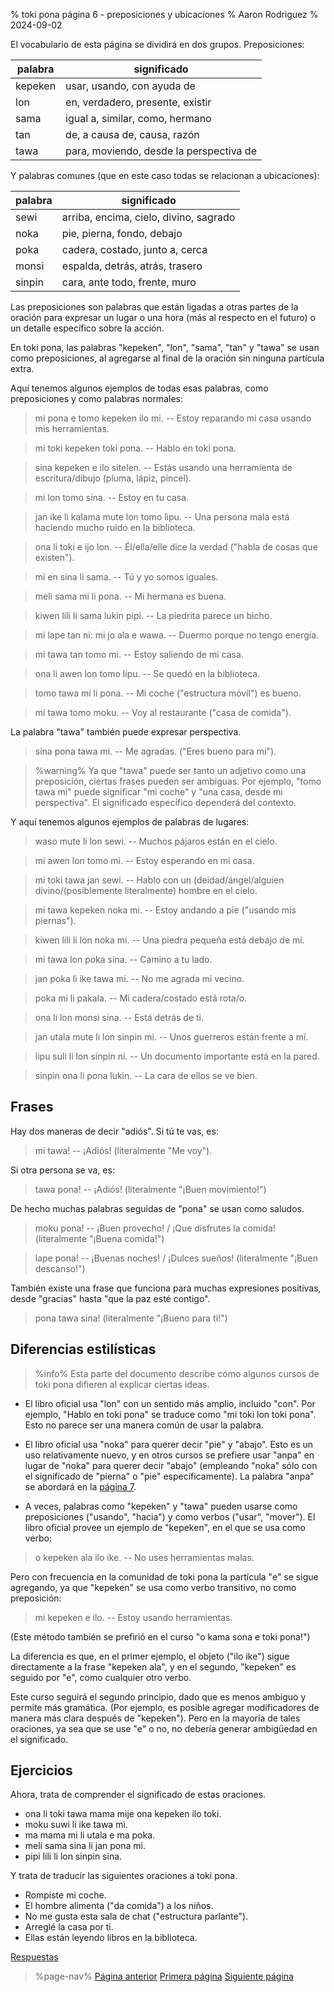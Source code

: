 % toki pona página 6 - preposiciones y ubicaciones
% Aaron Rodriguez
% 2024-09-02

El vocabulario de esta página se dividirá en dos grupos. Preposiciones:

| palabra   | significado                               |
|-----------|-------------------------------------------|
| kepeken   | usar, usando,  con ayuda de               |
| lon       | en, verdadero, presente, existir          |
| sama      | igual a,  similar, como, hermano          |
| tan       | de, a causa de, causa, razón              |
| tawa      | para, moviendo, desde la perspectiva de   |

Y palabras comunes (que en este caso todas se relacionan a ubicaciones):

| palabra   | significado                               |
|-----------|-------------------------------------------|
| sewi      | arriba, encima, cielo, divino, sagrado    |
| noka      | pie, pierna, fondo, debajo                |
| poka      | cadera, costado, junto a, cerca           |
| monsi     | espalda, detrás, atrás, trasero           |
| sinpin    | cara, ante todo, frente, muro             |

Las preposiciones son palabras que están ligadas a otras partes de la oración
para expresar un lugar o una hora (más al respecto en el futuro) o un detalle específico
sobre la acción.

En toki pona, las palabras "kepeken", "lon", "sama", "tan" y "tawa" se usan como
preposiciones, al agregarse al final de la oración sin ninguna partícula
extra.

Aquí tenemos algunos ejemplos de todas esas palabras, como preposiciones y como
palabras normales:

> mi pona e tomo kepeken ilo mi. -- Estoy reparando mi casa usando mis herramientas.

> mi toki kepeken toki pona. -- Hablo en toki pona.

> sina kepeken e ilo sitelen. -- Estás usando una herramienta de escritura/dibujo (pluma,
> lápiz, pincel).

> mi lon tomo sina. -- Estoy en tu casa.

> jan ike li kalama mute lon tomo lipu. -- Una persona mala está haciendo mucho ruido
> en la biblioteca.

> ona li toki e ijo lon. -- Él/ella/elle dice la verdad ("habla de cosas que
> existen").

> mi en sina li sama. -- Tú y yo somos iguales.

> meli sama mi li pona. -- Mi hermana es buena.

> kiwen lili li sama lukin pipi. -- La piedrita parece un bicho.

> mi lape tan ni: mi jo ala e wawa. -- Duermo porque no tengo energía.

> mi tawa tan tomo mi. -- Estoy saliendo de mi casa.

> ona li awen lon tomo lipu. -- Se quedó en la biblioteca.

> tomo tawa mi li pona. -- Mi coche ("estructura móvil") es bueno.

> mi tawa tomo moku. -- Voy al restaurante ("casa de comida").

La palabra "tawa" también puede expresar perspectiva.

> sina pona tawa mi. -- Me agradas. ("Eres bueno para mí").

> %warning%
> Ya que "tawa" puede ser tanto un adjetivo como una preposición, ciertas frases pueden
> ser ambiguas. Por ejemplo, "tomo tawa mi" puede significar "mi coche" y "una casa,
> desde mi perspectiva". El significado específico dependerá del contexto.

Y aquí tenemos algunos ejemplos de palabras de lugares:

> waso mute li lon sewi. -- Muchos pájaros están en el cielo.

> mi awen lon tomo mi. -- Estoy esperando en mi casa.

> mi toki tawa jan sewi. -- Hablo con un (deidad/ángel/alguien divino/(posiblemente
> literalmente) hombre en el cielo.

> mi tawa kepeken noka mi. -- Estoy andando a pie ("usando mis piernas").

> kiwen lili li lon noka mi. -- Una piedra pequeña está debajo de mí.

> mi tawa lon poka sina. -- Camino a tu lado.

> jan poka li ike tawa mi. -- No me agrada mi vecino.

> poka mi li pakala. -- Mi cadera/costado está rota/o.

> ona li lon monsi sina. -- Está detrás de ti.

> jan utala mute li lon sinpin mi. -- Unos guerreros están frente a mí.

> lipu suli li lon sinpin ni. -- Un documento importante está en la pared.

> sinpin ona li pona lukin. -- La cara de ellos se ve bien.

## Frases

Hay dos maneras de decir "adiós". Si tú te vas, es:

> mi tawa! -- ¡Adiós! (literalmente "Me voy").

Si otra persona se va, es:
 
> tawa pona! -- ¡Adiós! (literalmente "¡Buen movimiento!")

De hecho muchas palabras seguidas de "pona" se usan como saludos.

> moku pona! -- ¡Buen provecho! / ¡Que disfrutes la comida! (literalmente "¡Buena comida!")

> lape pona! -- ¡Buenas noches! / ¡Dulces sueños! (literalmente "¡Buen descanso!")

También existe una frase que funciona para muchas expresiones positivas, desde "gracias" hasta "que la paz esté contigo".

> pona tawa sina! (literalmente "¡Bueno para ti!")

## Diferencias estilísticas

> %info%
> Esta parte del documento describe cómo algunos cursos de toki pona difieren al
> explicar ciertas ideas.

* El libro oficial usa "lon" con un sentido más amplio, incluido "con". Por
ejemplo, "Hablo en toki pona" se traduce como "mi toki lon toki pona". Esto
no parece ser una manera común de usar la palabra.

* El libro oficial usa "noka" para querer decir "pie" y "abajo". Esto es 
un uso relativamente nuevo, y en otros cursos se prefiere usar "anpa" en lugar de "noka" para
querer decir "abajo" (empleando "noka" sólo con el significado de "pierna" o "pie" específicamente). La palabra
"anpa" se abordará en la [página 7](es/7).

* A veces, palabras como "kepeken" y "tawa" pueden usarse como preposiciones
("usando", "hacia") y como verbos ("usar", "mover"). El libro oficial
provee un ejemplo de "kepeken", en el que se usa como verbo:

> o kepeken ala ilo ike. -- No uses herramientas malas.

Pero con frecuencia en la comunidad de toki pona la partícula "e" se sigue agregando, ya que
"kepeken" se usa como verbo transitivo, no como preposición:

> mi kepeken e ilo. -- Estoy usando herramientas.

(Este método también se prefirió en el curso "o kama sona e toki pona!")

La diferencia es que, en el primer ejemplo, el objeto ("ilo ike") sigue directamente
a la frase "kepeken ala", y en el segundo, "kepeken" es seguido 
por "e", como cualquier otro verbo.

Este curso seguirá el segundo principio, dado que es menos ambiguo y
permite más gramática. (Por ejemplo, es posible agregar modificadores de manera más clara
después de "kepeken"). Pero en la mayoría de tales oraciones, ya sea que se use "e" o no,
no debería generar ambigüedad en el significado.

## Ejercicios

Ahora, trata de comprender el significado de estas oraciones.

* ona li toki tawa mama mije ona kepeken ilo toki.
* moku suwi li ike tawa mi.
* ma mama mi li utala e ma poka.
* meli sama sina li jan pona mi.
* pipi lili li lon sinpin sina.

Y trata de traducir las siguientes oraciones a toki pona.

* Rompiste mi coche.
* El hombre alimenta ("da comida") a los niños.
* No me gusta esta sala de chat ("estructura parlante").
* Arreglé la casa por ti.
* Ellas están leyendo libros en la biblioteca.

[Respuestas](es/answers#p6)

> %page-nav%
> [Página anterior](es/5)
> [Primera página](es)
> [Siguiente página](es/7)
